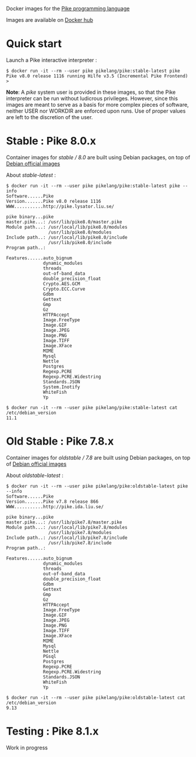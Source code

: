 Docker images for the [Pike programming language](https://pike.lysator.liu.se/)

Images are available on [Docker hub](https://hub.docker.com/r/pikelang/pike/tags)

# Quick start

Launch a Pike interactive interpreter :

```shell
$ docker run -it --rm --user pike pikelang/pike:stable-latest pike
Pike v8.0 release 1116 running Hilfe v3.5 (Incremental Pike Frontend)
>
```

**Note**: A *pike* system user is provided in these images, so that the Pike interpreter can be run without ludicrous privileges. However, since this images are meant to serve as a basis for more complex pieces of software, neither USER nor WORKDIR are enforced upon runs. Use of proper values are left to the discretion of the user.

# Stable : Pike 8.0.x

Container images for *stable / 8.0* are built using Debian packages, on top of [Debian official images](https://hub.docker.com/_/debian)

About *stable-latest* :

```shell
$ docker run -it --rm --user pike pikelang/pike:stable-latest pike --info
Software......Pike
Version.......Pike v8.0 release 1116
WWW...........http://pike.lysator.liu.se/

pike binary...pike
master.pike...: /usr/lib/pike8.0/master.pike
Module path...: /usr/local/lib/pike8.0/modules
                /usr/lib/pike8.0/modules
Include path..: /usr/local/lib/pike8.0/include
                /usr/lib/pike8.0/include
Program path..: 

Features......auto_bignum
              dynamic_modules
              threads
              out-of-band_data
              double_precision_float
              Crypto.AES.GCM
              Crypto.ECC.Curve
              Gdbm
              Gettext
              Gmp
              Gz
              HTTPAccept
              Image.FreeType
              Image.GIF
              Image.JPEG
              Image.PNG
              Image.TIFF
              Image.XFace
              MIME
              Mysql
              Nettle
              Postgres
              Regexp.PCRE
              Regexp.PCRE.Widestring
              Standards.JSON
              System.Inotify
              WhiteFish
              Yp
```
```shell
$ docker run -it --rm --user pike pikelang/pike:stable-latest cat /etc/debian_version
11.1
```

# Old Stable : Pike 7.8.x

Container images for *oldstable / 7.8* are built using Debian packages, on top of [Debian official images](https://hub.docker.com/_/debian)

About *oldstable-latest* :

```shell
$ docker run -it --rm --user pike pikelang/pike:oldstable-latest pike --info
Software......Pike
Version.......Pike v7.8 release 866
WWW...........http://pike.ida.liu.se/

pike binary...pike
master.pike...: /usr/lib/pike7.8/master.pike
Module path...: /usr/local/lib/pike7.8/modules
                /usr/lib/pike7.8/modules
Include path..: /usr/local/lib/pike7.8/include
                /usr/lib/pike7.8/include
Program path..: 

Features......auto_bignum
              dynamic_modules
              threads
              out-of-band_data
              double_precision_float
              Gdbm
              Gettext
              Gmp
              Gz
              HTTPAccept
              Image.FreeType
              Image.GIF
              Image.JPEG
              Image.PNG
              Image.TIFF
              Image.XFace
              MIME
              Mysql
              Nettle
              PGsql
              Postgres
              Regexp.PCRE
              Regexp.PCRE.Widestring
              Standards.JSON
              WhiteFish
              Yp
```

```shell
$ docker run -it --rm --user pike pikelang/pike:oldstable-latest cat /etc/debian_version
9.13
```

# Testing : Pike 8.1.x

Work in progress
